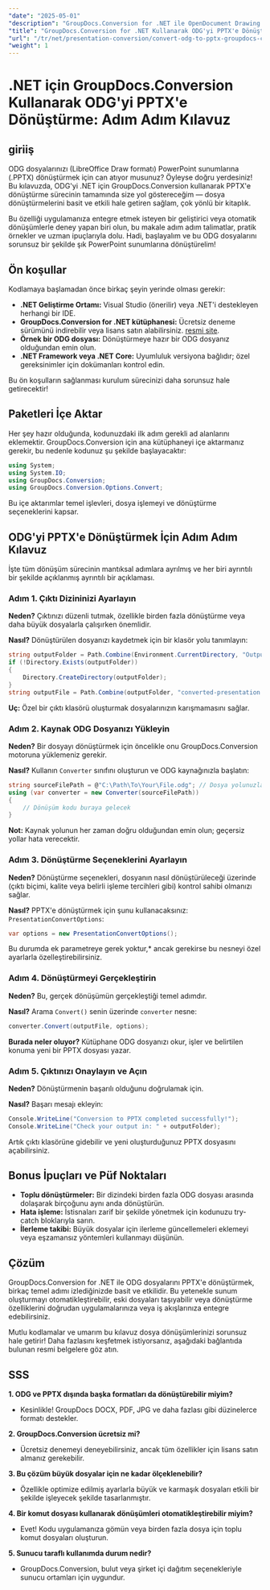 ```yaml
---
"date": "2025-05-01"
"description": "GroupDocs.Conversion for .NET ile OpenDocument Drawing (ODG) dosyalarını PowerPoint (PPTX) sunumlarına nasıl dönüştüreceğinizi öğrenin. Belge iş akışlarını verimli bir şekilde otomatikleştirmek için bu adım adım kılavuzu izleyin."
"title": "GroupDocs.Conversion for .NET Kullanarak ODG'yi PPTX'e Dönüştürme&#58; Adım Adım Kılavuz"
"url": "/tr/net/presentation-conversion/convert-odg-to-pptx-groupdocs-conversion-net/"
"weight": 1
---
```


# .NET için GroupDocs.Conversion Kullanarak ODG'yi PPTX'e Dönüştürme: Adım Adım Kılavuz

## giriiş

ODG dosyalarınızı (LibreOffice Draw formatı) PowerPoint sunumlarına (.PPTX) dönüştürmek için can atıyor musunuz? Öyleyse doğru yerdesiniz! Bu kılavuzda, ODG'yi .NET için GroupDocs.Conversion kullanarak PPTX'e dönüştürme sürecinin tamamında size yol göstereceğim — dosya dönüştürmelerini basit ve etkili hale getiren sağlam, çok yönlü bir kitaplık.

Bu özelliği uygulamanıza entegre etmek isteyen bir geliştirici veya otomatik dönüşümlerle deney yapan biri olun, bu makale adım adım talimatlar, pratik örnekler ve uzman ipuçlarıyla dolu. Hadi, başlayalım ve bu ODG dosyalarını sorunsuz bir şekilde şık PowerPoint sunumlarına dönüştürelim!


## Ön koşullar

Kodlamaya başlamadan önce birkaç şeyin yerinde olması gerekir:

- **.NET Geliştirme Ortamı:** Visual Studio (önerilir) veya .NET'i destekleyen herhangi bir IDE.
- **GroupDocs.Conversion for .NET kütüphanesi:** Ücretsiz deneme sürümünü indirebilir veya lisans satın alabilirsiniz. [resmi site](https://releases.groupdocs.com/conversion/net/).
- **Örnek bir ODG dosyası:** Dönüştürmeye hazır bir ODG dosyanız olduğundan emin olun.
- **.NET Framework veya .NET Core:** Uyumluluk versiyona bağlıdır; özel gereksinimler için dokümanları kontrol edin.

Bu ön koşulların sağlanması kurulum sürecinizi daha sorunsuz hale getirecektir!


## Paketleri İçe Aktar

Her şey hazır olduğunda, kodunuzdaki ilk adım gerekli ad alanlarını eklemektir. GroupDocs.Conversion için ana kütüphaneyi içe aktarmanız gerekir, bu nedenle kodunuz şu şekilde başlayacaktır:

```csharp
using System;
using System.IO;
using GroupDocs.Conversion;
using GroupDocs.Conversion.Options.Convert;
```
Bu içe aktarımlar temel işlevleri, dosya işlemeyi ve dönüştürme seçeneklerini kapsar.


## ODG'yi PPTX'e Dönüştürmek İçin Adım Adım Kılavuz

İşte tüm dönüşüm sürecinin mantıksal adımlara ayrılmış ve her biri ayrıntılı bir şekilde açıklanmış ayrıntılı bir açıklaması.


### Adım 1. Çıktı Dizininizi Ayarlayın

**Neden?** Çıktınızı düzenli tutmak, özellikle birden fazla dönüştürme veya daha büyük dosyalarla çalışırken önemlidir.

**Nasıl?** Dönüştürülen dosyanızı kaydetmek için bir klasör yolu tanımlayın:

```csharp
string outputFolder = Path.Combine(Environment.CurrentDirectory, "Output");
if (!Directory.Exists(outputFolder))
{
    Directory.CreateDirectory(outputFolder);
}
string outputFile = Path.Combine(outputFolder, "converted-presentation.pptx");
```
**Uç:** Özel bir çıktı klasörü oluşturmak dosyalarınızın karışmamasını sağlar.


### Adım 2. Kaynak ODG Dosyanızı Yükleyin

**Neden?** Bir dosyayı dönüştürmek için öncelikle onu GroupDocs.Conversion motoruna yüklemeniz gerekir.

**Nasıl?** Kullanın `Converter` sınıfını oluşturun ve ODG kaynağınızla başlatın:

```csharp
string sourceFilePath = @"C:\Path\To\Your\File.odg"; // Dosya yolunuzla değiştirin
using (var converter = new Converter(sourceFilePath))
{
    // Dönüşüm kodu buraya gelecek
}
```
**Not:** Kaynak yolunun her zaman doğru olduğundan emin olun; geçersiz yollar hata verecektir.


### Adım 3. Dönüştürme Seçeneklerini Ayarlayın

**Neden?** Dönüştürme seçenekleri, dosyanın nasıl dönüştürüleceği üzerinde (çıktı biçimi, kalite veya belirli işleme tercihleri gibi) kontrol sahibi olmanızı sağlar.

**Nasıl?** PPTX'e dönüştürmek için şunu kullanacaksınız: `PresentationConvertOptions`:

```csharp
var options = new PresentationConvertOptions();
```

Bu durumda ek parametreye gerek yoktur,* ancak gerekirse bu nesneyi özel ayarlarla özelleştirebilirsiniz.


### Adım 4. Dönüştürmeyi Gerçekleştirin

**Neden?** Bu, gerçek dönüşümün gerçekleştiği temel adımdır.

**Nasıl?** Arama `Convert()` senin üzerinde `converter` nesne:

```csharp
converter.Convert(outputFile, options);
```

**Burada neler oluyor?** Kütüphane ODG dosyanızı okur, işler ve belirtilen konuma yeni bir PPTX dosyası yazar.


### Adım 5. Çıktınızı Onaylayın ve Açın

**Neden?** Dönüştürmenin başarılı olduğunu doğrulamak için.

**Nasıl?** Başarı mesajı ekleyin:

```csharp
Console.WriteLine("Conversion to PPTX completed successfully!");
Console.WriteLine("Check your output in: " + outputFolder);
```

Artık çıktı klasörüne gidebilir ve yeni oluşturduğunuz PPTX dosyasını açabilirsiniz.


## Bonus İpuçları ve Püf Noktaları

- **Toplu dönüştürmeler:** Bir dizindeki birden fazla ODG dosyası arasında dolaşarak birçoğunu aynı anda dönüştürün.
- **Hata işleme:** İstisnaları zarif bir şekilde yönetmek için kodunuzu try-catch bloklarıyla sarın.
- **İlerleme takibi:** Büyük dosyalar için ilerleme güncellemeleri eklemeyi veya eşzamansız yöntemleri kullanmayı düşünün.


## Çözüm

GroupDocs.Conversion for .NET ile ODG dosyalarını PPTX'e dönüştürmek, birkaç temel adımı izlediğinizde basit ve etkilidir. Bu yetenekle sunum oluşturmayı otomatikleştirebilir, eski dosyaları taşıyabilir veya dönüştürme özelliklerini doğrudan uygulamalarınıza veya iş akışlarınıza entegre edebilirsiniz.

Mutlu kodlamalar ve umarım bu kılavuz dosya dönüşümlerinizi sorunsuz hale getirir! Daha fazlasını keşfetmek istiyorsanız, aşağıdaki bağlantıda bulunan resmi belgelere göz atın.


## SSS

**1. ODG ve PPTX dışında başka formatları da dönüştürebilir miyim?**  
- Kesinlikle! GroupDocs DOCX, PDF, JPG ve daha fazlası gibi düzinelerce formatı destekler.

**2. GroupDocs.Conversion ücretsiz mi?**  
- Ücretsiz denemeyi deneyebilirsiniz, ancak tüm özellikler için lisans satın almanız gerekebilir.

**3. Bu çözüm büyük dosyalar için ne kadar ölçeklenebilir?**  
- Özellikle optimize edilmiş ayarlarla büyük ve karmaşık dosyaları etkili bir şekilde işleyecek şekilde tasarlanmıştır.

**4. Bir komut dosyası kullanarak dönüşümleri otomatikleştirebilir miyim?**  
- Evet! Kodu uygulamanıza gömün veya birden fazla dosya için toplu komut dosyaları oluşturun.

**5. Sunucu taraflı kullanımda durum nedir?**  
- GroupDocs.Conversion, bulut veya şirket içi dağıtım seçenekleriyle sunucu ortamları için uygundur.